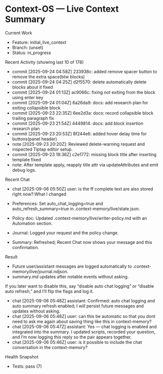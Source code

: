 # Context-OS — Live Context Summary

Current Work
- Feature: initial_live_context
- Branch: (unset)
- Status: in_progress

Recent Activity (showing last 10 of 178)
- commit [2025-09-24 04:58Z] 233938c: added remove spacer button to remove the extra space(btw blocks)
- commit [2025-09-24 04:25Z] d2f5570: delete automatically delete blocks about it fixed
- commit [2025-09-24 01:13Z] ac9066c: fixing not exiting from the block using enter key
- commit [2025-09-24 01:04Z] 6a26da9: docs: add research plan for exiting collapsible block
- commit [2025-09-23 22:35Z] 6ee2d3a: docs: record collapsible block trailing paragraph fix
- commit [2025-09-23 21:54Z] 4449814: docs: add block insertion research plan
- commit [2025-09-23 20:53Z] 8f244e6: added hover delay time for buttons(panel header)
- note [2025-09-23 20:20Z]: Reviewed delete-warning request and inspected Tiptap editor setup.
- commit [2025-09-23 18:36Z] c2e1772: missing block title after inserting template fixed
- note: After template apply, reapply title attr via updateAttributes and emit debug logs.

Recent Chat
- chat [2025-09-06 05:50Z] user: is the ff complete text are also stored right now?:What I changed

- Preferences: Set auto_chat_logging=true and auto_refresh_summary=true in .context-memory/live/state.json.
- Policy doc: Updated .context-memory/live/writer-policy.md with an Automation section.
- Journal: Logged your request and the policy change.
- Summary: Refreshed; Recent Chat now shows your message and this confirmation.

Result

- Future user/assistant messages are logged automatically to .context-memory/live/journal.ndjson.
- summary.md updates after notable events without asking.

If you later want to disable this, say “disable auto chat logging” or “disable auto refresh,” and I’ll flip the
flags and log it.

- chat [2025-09-06 05:48Z] assistant: Confirmed: auto chat logging and auto summary refresh enabled; I will persist future messages and updates without asking.
- chat [2025-09-06 05:48Z] user: can this be automatic so that you dont need to ask me again about saving thing like this in context-memory?
- chat [2025-09-06 05:47Z] assistant: Yes — chat logging is enabled and integrated into the summary. I updated scripts, recorded your question, and I’m now logging this reply so the pair appears together.
- chat [2025-09-06 05:46Z] user: is it possible to include the chat conversation in the context-memory?

Health Snapshot
- Tests: pass (7)
